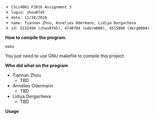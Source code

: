 ~~~
＊ CSci4061 F2016 Assignment 3
＊ login: zhou0745
＊ date: 11/20/2016
＊ name: Tiannan Zhou, Annelies Odermann, Lidiya Dergacheva
＊ id: 5232494 (zhou0745), 4740784 (oderm008), 4515808 (derg0004)
~~~

**How to compile the program.**

~~~
make
~~~

You just need to use GNU makefile to compile this project.

**Who did what on the program**
* Tiannan Zhou
	* TBD
* Annelies Odermann
	* TBD
* Lidiya Dergacheva
	* TBD

**Usage**

